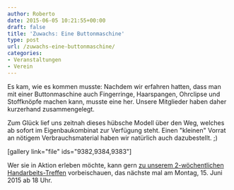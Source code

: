 ```yaml
---
author: Roberto
date: 2015-06-05 10:21:55+00:00
draft: false
title: 'Zuwachs: Eine Buttonmaschine'
type: post
url: /zuwachs-eine-buttonmaschine/
categories:
- Veranstaltungen
- Verein
---
```


Es kam, wie es kommen musste: Nachdem wir erfahren hatten, dass man mit einer Buttonmaschine auch Fingerringe, Haarspangen, Ohrclipse und Stoffknöpfe machen kann, musste eine her. Unsere Mitglieder haben daher kurzerhand zusammengelegt.<!-- more -->

Zum Glück lief uns zeitnah dieses hübsche Modell über den Weg, welches ab sofort im Eigenbaukombinat zur Verfügung steht. Einen "kleinen" Vorrat an nötigem Verbrauchsmaterial haben wir natürlich auch dazubestellt. ;)

[gallery link="file" ids="9382,9384,9383"]

Wer sie in Aktion erleben möchte, kann gern [zu unserem 2-wöchentlichen Handarbeits-Treffen](/wolle-treffen/) vorbeischauen, das nächste mal am Montag, 15. Juni 2015 ab 18 Uhr.
